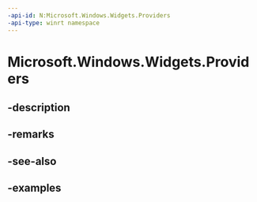 ```yaml
---
-api-id: N:Microsoft.Windows.Widgets.Providers
-api-type: winrt namespace
---
```


# Microsoft.Windows.Widgets.Providers



## -description

## -remarks

## -see-also

## -examples


